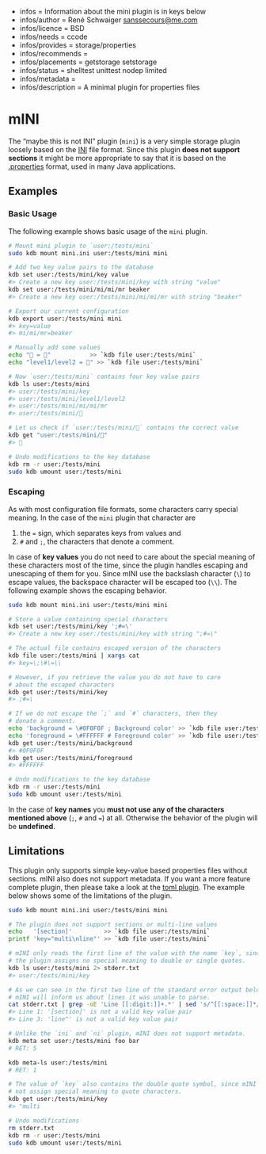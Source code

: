 - infos = Information about the mini plugin is in keys below
- infos/author = René Schwaiger <sanssecours@me.com>
- infos/licence = BSD
- infos/needs = ccode
- infos/provides = storage/properties
- infos/recommends =
- infos/placements = getstorage setstorage
- infos/status = shelltest unittest nodep limited
- infos/metadata =
- infos/description = A minimal plugin for properties files

# mINI

The “maybe this is not INI” plugin (`mini`) is a very simple storage plugin loosely based on the [INI][] file format. Since this plugin **does not support sections** it might be more appropriate to say that it is based on the [.properties][] format, used in many Java applications.

[ini]: https://en.wikipedia.org/wiki/INI_file
[.properties]: https://en.wikipedia.org/wiki/.properties

## Examples

### Basic Usage

The following example shows basic usage of the `mini` plugin.

```sh
# Mount mini plugin to `user:/tests/mini`
sudo kdb mount mini.ini user:/tests/mini mini

# Add two key value pairs to the database
kdb set user:/tests/mini/key value
#> Create a new key user:/tests/mini/key with string "value"
kdb set user:/tests/mini/mi/mi/mr beaker
#> Create a new key user:/tests/mini/mi/mi/mr with string "beaker"

# Export our current configuration
kdb export user:/tests/mini mini
#> key=value
#> mi/mi/mr=beaker

# Manually add some values
echo "🔑 = 🦄"           >> `kdb file user:/tests/mini`
echo "level1/level2 = 👾" >> `kdb file user:/tests/mini`

# Now `user:/tests/mini` contains four key value pairs
kdb ls user:/tests/mini
#> user:/tests/mini/key
#> user:/tests/mini/level1/level2
#> user:/tests/mini/mi/mi/mr
#> user:/tests/mini/🔑

# Let us check if `user:/tests/mini/🔑` contains the correct value
kdb get "user:/tests/mini/🔑"
#> 🦄

# Undo modifications to the key database
kdb rm -r user:/tests/mini
sudo kdb umount user:/tests/mini
```

### Escaping

As with most configuration file formats, some characters carry special meaning. In the case of the `mini` plugin that character are

1. the `=` sign, which separates keys from values and
2. `#` and `;`, the characters that denote a comment.

In case of **key values** you do not need to care about the special meaning of these characters most of the time, since the plugin handles escaping and unescaping of them for you. Since mINI use the backslash character (`\`) to escape values, the backspace character will be escaped too (`\\`). The following example shows the escaping behavior.

```sh
sudo kdb mount mini.ini user:/tests/mini mini

# Store a value containing special characters
kdb set user:/tests/mini/key ';#=\'
#> Create a new key user:/tests/mini/key with string ";#=\"

# The actual file contains escaped version of the characters
kdb file user:/tests/mini | xargs cat
#> key=\;\#\=\\

# However, if you retrieve the value you do not have to care
# about the escaped characters
kdb get user:/tests/mini/key
#> ;#=\

# If we do not escape the `;` and `#` characters, then they
# donate a comment.
echo 'background = \#0F0F0F ; Background color' >> `kdb file user:/tests/mini`
echo 'foreground = \#FFFFFF # Foreground color' >> `kdb file user:/tests/mini`
kdb get user:/tests/mini/background
#> #0F0F0F
kdb get user:/tests/mini/foreground
#> #FFFFFF

# Undo modifications to the key database
kdb rm -r user:/tests/mini
sudo kdb umount user:/tests/mini
```

In the case of **key names** you **must not use any of the characters mentioned above** (`;`, `#` and `=`) at all. Otherwise the behavior of the plugin will be **undefined**.

## Limitations

This plugin only supports simple key-value based properties files without sections. mINI also does not support metadata. If you want a more feature complete plugin, then please take a look at the [toml plugin](../toml/). The example below shows some of the limitations of the plugin.

```sh
sudo kdb mount mini.ini user:/tests/mini mini

# The plugin does not support sections or multi-line values
echo   '[section]'         >> `kdb file user:/tests/mini`
printf 'key="multi\nline"' >> `kdb file user:/tests/mini`

# mINI only reads the first line of the value with the name `key`, since
# the plugin assigns no special meaning to double or single quotes.
kdb ls user:/tests/mini 2> stderr.txt
#> user:/tests/mini/key

# As we can see in the first two line of the standard error output below,
# mINI will inform us about lines it was unable to parse.
cat stderr.txt | grep -oE 'Line [[:digit:]]+.*' | sed 's/^[[:space:]]*//'
#> Line 1: '[section]' is not a valid key value pair
#> Line 3: 'line"' is not a valid key value pair

# Unlike the `ini` and `ni` plugin, mINI does not support metadata.
kdb meta set user:/tests/mini foo bar
# RET: 5

kdb meta-ls user:/tests/mini
# RET: 1

# The value of `key` also contains the double quote symbol, since mINI does
# not assign special meaning to quote characters.
kdb get user:/tests/mini/key
#> "multi

# Undo modifications
rm stderr.txt
kdb rm -r user:/tests/mini
sudo kdb umount user:/tests/mini
```
